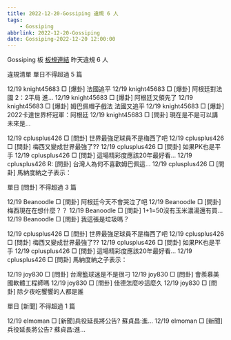 ```yaml
---
title: 2022-12-20-Gossiping 違規 6 人
tags:
    - Gossiping
abbrlink: 2022-12-20-Gossiping
date: Gossiping-2022-12-20 12:00:00
---
```

Gossiping 板 [板規連結](https://www.ptt.cc/bbs/Gossiping/M.1637425085.A.07D.html)
昨天違規 6 人
<!-- more -->

違規清單
單日不得超過 5 篇

12/19 knight45683 □ [爆卦] 法國追平
12/19 knight45683 □ [爆卦] 阿根廷對法國 2：2平局 進…
12/19 knight45683 □ [爆卦] 阿根廷又領先了
12/19 knight45683 □ [爆卦] 姆巴佩帽子戲法 法國又追平
12/19 knight45683 □ [爆卦] 2022卡達世界杯冠軍：阿根廷
12/19 knight45683 □ [問卦] 現在是不是可以講 未來是…

12/19 cplusplus426 □ [問卦] 世界最強足球員不是梅西了吧
12/19 cplusplus426 □ [問卦] 梅西又變成世界最強了??
12/19 cplusplus426 □ [問卦] 如果PK也是平手
12/19 cplusplus426 □ [問卦] 這場精彩度應該20年最好看…
12/19 cplusplus426 R: [問卦] 台灣人為何不喜歡姆巴佩這…
12/19 cplusplus426 □ [問卦] 馬納度納之子表示：

單日 [問卦] 不得超過 3 篇

12/19 Beanoodle □ [問卦] 阿根廷今天不會哭泣了吧
12/19 Beanoodle □ [問卦] 梅西現在在想什麼？？
12/19 Beanoodle □ [問卦] 1+1=50沒有玉米濃湯還有買…
12/19 Beanoodle □ [問卦] 我這張是垃圾嗎？

12/19 cplusplus426 □ [問卦] 世界最強足球員不是梅西了吧
12/19 cplusplus426 □ [問卦] 梅西又變成世界最強了??
12/19 cplusplus426 □ [問卦] 如果PK也是平手
12/19 cplusplus426 □ [問卦] 這場精彩度應該20年最好看…
12/19 cplusplus426 □ [問卦] 馬納度納之子表示：

12/19 joy830 □ [問卦] 台灣籃球迷是不是很刁
12/19 joy830 □ [問卦] 會羨慕美國軟體工程師嗎
12/19 joy830 □ [問卦] 佳德怎麼吵這麼久
12/19 joy830 □ [問卦] 除夕夜吃饗饗的人都是誰

單日 [新聞] 不得超過 1 篇

12/19 elmoman □ [新聞]兵役延長將公告? 蘇貞昌:進…
12/19 elmoman □ [新聞]兵役延長將公告? 蘇貞昌:進…